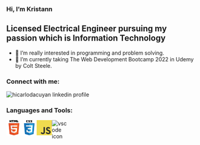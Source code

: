  ### Hi, I’m Kristann
 ## Licensed Electrical Engineer pursuing my passion which is Information Technology
 
- 👀 I’m really interested in programming and problem solving.
- 🌱 I’m currently taking The Web Development Bootcamp 2022 in Udemy by Colt Steele.



### Connect with me:
[<img align="left" alt="hicarlodacuyan linkedin profile" src="https://img.shields.io/badge/LinkedIn-0077B5?style=for-the-badge&logo=linkedin&logoColor=white" />](https://www.linkedin.com/in/kristann-badua-5447b894/)

<br />

### Languages and Tools:
<img align="left" alt="html icon" width="40px" src="https://raw.githubusercontent.com/github/explore/80688e429a7d4ef2fca1e82350fe8e3517d3494d/topics/html/html.png" />
<img align="left" alt="css icon" width="40px" src="https://raw.githubusercontent.com/github/explore/80688e429a7d4ef2fca1e82350fe8e3517d3494d/topics/css/css.png" />
<img align="left" alt="javascript icon" width="40px" src="https://raw.githubusercontent.com/github/explore/80688e429a7d4ef2fca1e82350fe8e3517d3494d/topics/javascript/javascript.png" />
<img align="left" alt="vscode icon" width="40px" src="https://upload.wikimedia.org/wikipedia/commons/thumb/9/9a/Visual_Studio_Code_1.35_icon.svg/2048px-Visual_Studio_Code_1.35_icon.svg.png" />


<!---
kristannbads/kristannbads is a ✨ special ✨ repository because its `README.md` (this file) appears on your GitHub profile.
You can click the Preview link to take a look at your changes.
--->
